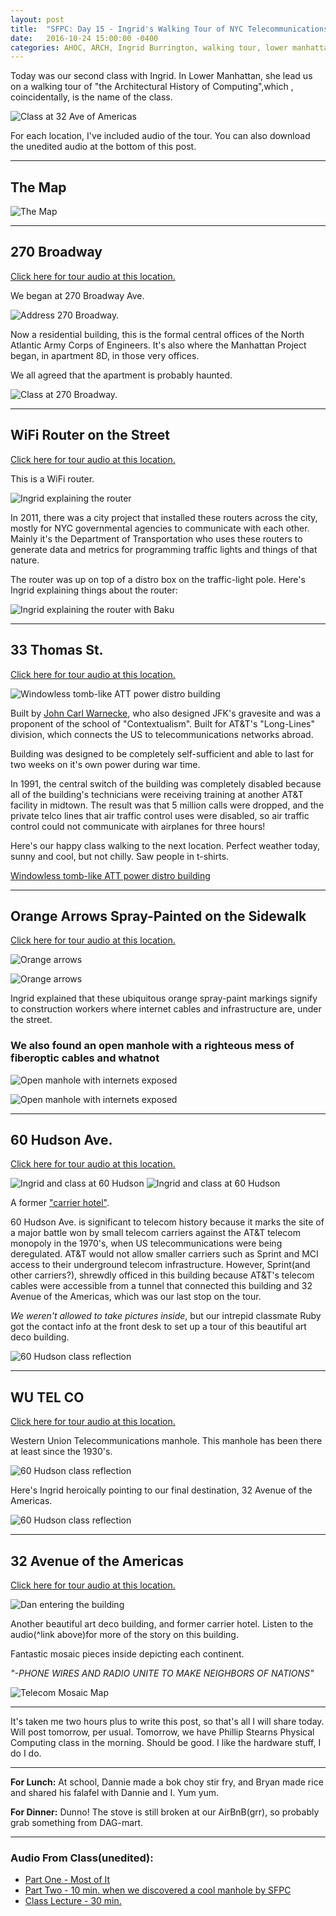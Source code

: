 ```yaml
---
layout: post
title:  "SFPC: Day 15 - Ingrid's Walking Tour of NYC Telecommunications History"
date:   2016-10-24 15:00:00 -0400
categories: AHOC, ARCH, Ingrid Burrington, walking tour, lower manhattan, telecommunications, nyc history
---
```


Today was our second class with Ingrid. In Lower Manhattan, she lead us on a walking tour of "the Architectural History of Computing",which , coincidentally, is the name of the class.

![Class at 32 Ave of Americas](/assets/sfpc-images/IMG_4792.jpg)

For each location, I've included audio of the tour. You can also download the unedited audio at the bottom of this post.

-----

<h2>The Map</h2>

![The Map](/assets/sfpc-images/IMG_4685.jpg)

-----

<h2>270 Broadway</h2>

[Click here for tour audio at this location.](https://www.dropbox.com/s/lms9kx9m9rp7t12/1%20-%20270%20Broadway.wav?dl=0)

We began at 270 Broadway Ave.

![Address 270 Broadway.](/assets/sfpc-images/IMG_4689.jpg)

Now a residential building, this is the formal central offices of the North Atlantic Army Corps of Engineers. It's also where the Manhattan Project began, in apartment 8D, in those very offices.

We all agreed that the apartment is probably haunted.

![Class at 270 Broadway.](/assets/sfpc-images/IMG_4687.jpg)

-----

<h2>WiFi Router on the Street</h2>

[Click here for tour audio at this location.](https://www.dropbox.com/s/h4aifxu3yupk5tm/2%20-%20Wifi%20router%20on%20the%20street.wav?dl=0)

This is a WiFi router.

![Ingrid explaining the router](/assets/sfpc-images/IMG_4695.jpg)

In 2011, there was a city project that installed these routers across the city, mostly for NYC governmental agencies to communicate with each other. Mainly it's the Department of Transportation who uses these routers to generate data and metrics for programming traffic lights and things of that nature.

The router was up on top of a distro box on the traffic-light pole. Here's Ingrid explaining things about the router:

![Ingrid explaining the router with Baku](/assets/sfpc-images/IMG_4700.jpg)

-----

<h2>33 Thomas St.</h2>

[Click here for tour audio at this location.](https://www.dropbox.com/s/2zf6rrvlx7qfpv7/3%20-%2033%20Thomas%20St-.wav?dl=0)

![Windowless tomb-like ATT power distro building](/assets/sfpc-images/IMG_4716.jpg)

Built by [John Carl Warnecke](https://en.wikipedia.org/wiki/John_Carl_Warnecke), who also designed JFK's gravesite and was a proponent of the school of "Contextualism". Built for AT&T's "Long-Lines" division, which connects the US to telecommunications networks abroad.

Building was designed to be completely self-sufficient and able to last for two weeks on it's own power during war time.

In 1991, the central switch of the building was completely disabled because all of the building's technicians were receiving training at another AT&T facility in midtown. The result was that 5 million calls were dropped, and the private telco lines that air traffic control uses were disabled, so air traffic control could not communicate with airplanes for three hours!

Here's our happy class walking to the next location. Perfect weather today, sunny and cool, but not chilly. Saw people in t-shirts.

[Windowless tomb-like ATT power distro building](/assets/sfpc-images/IMG_4730.jpg)

-----

<h2>Orange Arrows Spray-Painted on the Sidewalk</h2>

[Click here for tour audio at this location.](https://www.dropbox.com/s/xhduv6pt6i3vbhn/4%20-%20Orange%20Lines.wav?dl=0)

![Orange arrows](/assets/sfpc-images/IMG_4732.jpg)

![Orange arrows](/assets/sfpc-images/IMG_4735.jpg)

Ingrid explained that these ubiquitous orange spray-paint markings signify to construction workers where internet cables and infrastructure are, under the street.

<h3>We also found an open manhole with a righteous mess of fiberoptic cables and whatnot</h3>

![Open manhole with internets exposed](/assets/sfpc-images/IMG_4799.jpg)

![Open manhole with internets exposed](/assets/sfpc-images/IMG_4806.jpg)

-----

<h2>60 Hudson Ave.</h2>

[Click here for tour audio at this location.](https://www.dropbox.com/s/z9i0zb1prmdrhhx/5%20-%2060%20Hudson%20Ave-.wav?dl=0)

![Ingrid and class at 60 Hudson](/assets/sfpc-images/IMG_4746.jpg)
![Ingrid and class at 60 Hudson](/assets/sfpc-images/IMG_4739.jpg)

A former ["carrier hotel"](https://en.wikipedia.org/wiki/Colocation_centre).

60 Hudson Ave. is significant to telecom history because it marks the site of a major battle won by small telecom carriers against the AT&T telecom monopoly in the 1970's, when US telecommunications were being deregulated. AT&T would not allow smaller carriers such as Sprint and MCI access to their underground telecom infrastructure. However, Sprint(and other carriers?), shrewdly officed in this building because AT&T's telecom cables were accessible from a tunnel that connected this building and 32 Avenue of the Americas, which was our last stop on the tour.

*We weren't allowed to take pictures inside*, but our intrepid classmate Ruby got the contact info at the front desk to set up a tour of this beautiful art deco building.

![60 Hudson class reflection](/assets/sfpc-images/IMG_4749.jpg)

-----

<h2>WU TEL CO</h2>

[Click here for tour audio at this location.](https://www.dropbox.com/s/9c7f8qph4qr8euu/6%20-%20Wu%20Tel%20Co.wav?dl=0)

Western Union Telecommunications manhole. This manhole has been there at least since the 1930's.

![60 Hudson class reflection](/assets/sfpc-images/IMG_4755.jpg)

Here's Ingrid heroically pointing to our final destination, 32 Avenue of the Americas.

![60 Hudson class reflection](/assets/sfpc-images/IMG_4762.jpg)

-----

<h2>32 Avenue of the Americas</h2>

[Click here for tour audio at this location.](https://www.dropbox.com/s/7klgab82c2ndtnt/7%20-%2032%20Ave%20of%20the%20Americas.wav?dl=0)

![Dan entering the building](/assets/sfpc-images/IMG_4771.jpg)

Another beautiful art deco building, and former carrier hotel. Listen to the audio(^link above)for more of the story on this building.

Fantastic mosaic pieces inside depicting each continent.

*"-PHONE WIRES AND RADIO UNITE TO MAKE NEIGHBORS OF NATIONS"*

![Telecom Mosaic Map](/assets/sfpc-images/IMG_4772.jpg)

-----

It's taken me two hours plus to write this post, so that's all I will share today. Will post tomorrow, per usual. Tomorrow, we have Phillip Stearns Physical Computing class in the morning. Should be good. I like the hardware stuff, I do I do.

-----

**For Lunch:** At school, Dannie made a bok choy stir fry, and Bryan made rice and shared his falafel with Dannie and I. Yum yum.

**For Dinner:** Dunno! The stove is still broken at our AirBnB(grr), so probably grab something from DAG-mart.

-----

<h3>Audio From Class(unedited):</h3>

- [Part One - Most of It](https://www.dropbox.com/s/8ex5ym9eq3dbisx/10242016%20-%20Ingrids%20ARCH%20Walking%20Tour.m4a?dl=0)
- [Part Two - 10 min. when we discovered a cool manhole by SFPC](https://www.dropbox.com/s/g8krboxxfwadk3m/10242016%20-%20Ingrid%20Part%2002.m4a?dl=0)
- [Class Lecture - 30 min.](https://www.dropbox.com/s/v349331ep9fwgcm/10242016%20-%20Ingrid%20Class.m4a?dl=0)

